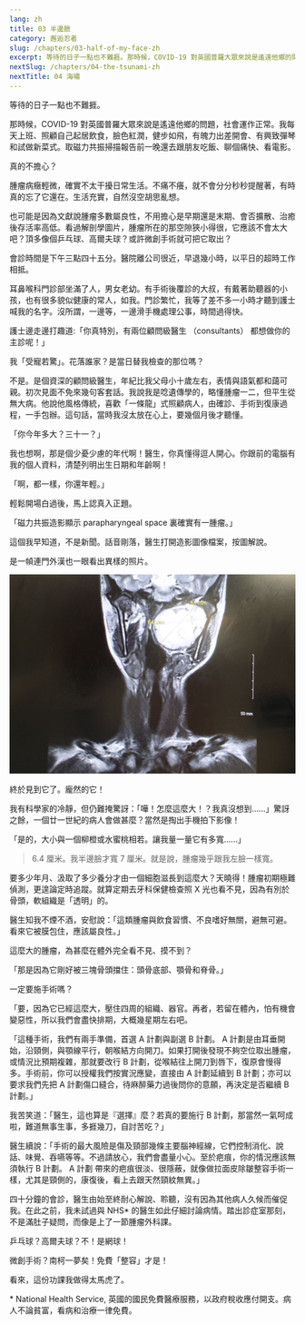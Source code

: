 ```yaml
---
lang: zh
title: 03 半邊臉	
category: 邂逅忍者
slug: /chapters/03-half-of-my-face-zh
excerpt: 等待的日子一點也不難捱。那時候，COVID-19 對英國普羅大眾來說是遙遠他鄉的問題，社會運作正常。
nextSlug: /chapters/04-the-tsunami-zh
nextTitle: 04 海嘯
---
```


<p class="cn">等待的日子一點也不難捱。

<p class="cn">那時候，COVID-19 對英國普羅大眾來說是遙遠他鄉的問題，社會運作正常。我每天上班、照顧自己起居飲食，臉色紅潤，健步如飛，有魄力出差開會、有興致彈琴和試做新菜式。取磁力共振掃描報告前一晚還去跟朋友吃飯、聊個痛快、看電影。

<p class="cn">真的不擔心？

<p class="cn">腫瘤病癥輕微，確實不太干擾日常生活。不痛不癢，就不會分分秒秒提醒著，有時真的忘了它還在。生活充實，自然沒空胡思亂想。

<p class="cn">也可能是因為文獻說腫瘤多數屬良性，不用擔心是早期還是末期、會否擴散、治癒後存活率高低。看過解剖學圖片，腫瘤所在的那空隙狹小得很，它應該不會太大吧？頂多像個乒乓球、高爾夫球？或許微創手術就可把它取出？

<p class="cn">會診時間是下午三點四十五分。醫院離公司很近，早退幾小時，以平日的超時工作相抵。

<p class="cn">耳鼻喉科門診部坐滿了人，男女老幼。有手術後覆診的大叔，有戴著助聽器的小孩，也有很多貌似健康的常人，如我。門診繁忙，我等了差不多一小時才聽到護士喊我的名字。沒所謂，一邊等，一邊滑手機處理公事，時間過得快。

<p class="cn">護士邊走邊打趣道:「你真特別，有兩位顧問級醫生 （consultants） 都想做你的主診呢！」

<p class="cn">我「受寵若驚」。花落誰家？是當日替我檢查的那位嗎？

<p class="cn">不是。是個資深的顧問級醫生，年紀比我父母小十歲左右，表情與語氣都和藹可親。初次見面不免來幾句客套話。我說我是唸遺傳學的，略懂腫瘤一二，但平生從無大病。他說他風格傳統，喜歡「一條龍」式照顧病人，由確診、手術到復康過程，一手包辦。這句話，當時我沒太放在心上，要幾個月後才聽懂。

<p class="cn">「你今年多大？三十一？」

<p class="cn">我也想啊，那是個少憂少慮的年代啊！醫生，你真懂得逗人開心。你跟前的電腦有我的個人資料，清楚列明出生日期和年齡啊！

<p class="cn">「啊，都一樣，你還年輕。」

<p class="cn">輕鬆開場白過後，馬上認真入正題。

<p class="cn">「磁力共振造影顯示 parapharyngeal space 裏確實有一腫瘤。」

<p class="cn">這個我早知道，不是新聞。話音剛落，醫生打開造影圖像檔案，按圖解說。

<p class="cn">是一幀連門外漢也一眼看出異樣的照片。

![MRI scan](./images/3.jpg)

<p class="cn">終於見到它了。龐然的它！

<p class="cn">我有科學家的冷靜，但仍難掩驚訝：「嘩！怎麼這麼大！？我真沒想到......」驚訝之餘，一個廿一世紀的病人會做甚麼？當然是掏出手機拍下影像！

<p class="cn">「是的，大小與一個柳橙或水蜜桃相若。讓我量一量它有多寬......」

<blockquote class="cn">6.4 厘米。我半邊臉才寬 7 厘米。就是說，腫瘤幾乎跟我左臉一樣寬。</blockquote>

<p class="cn">要多少年月、汲取了多少養分才由一個細胞滋長到這麼大？天曉得！腫瘤初期極難偵測，更遑論定時追蹤。就算定期去牙科保健檢查照 X 光也看不見，因為有別於骨頭，軟組織是「透明」的。

<p class="cn">醫生知我不煙不酒，安慰說：「這類腫瘤與飲食習慣、不良嗜好無關，避無可避。看來它被膜包住，應該屬良性。」

<p class="cn">這麼大的腫瘤，為甚麼在體外完全看不見、摸不到？

<p class="cn">「那是因為它剛好被三塊骨頭擋住：頭骨底部、顎骨和脊骨。」

<p class="cn">一定要施手術嗎？

<p class="cn">「要，因為它已經這麼大，壓住四周的組織、器官。再者，若留在體內，怕有機會變惡性，所以我們會盡快排期，大概幾星期左右吧。

<p class="cn">「這種手術，我們有兩手準備，首選 A 計劃與副選 B 計劃。 A 計劃是由耳垂開始，沿頸側，與顎線平行，朝喉結方向開刀。如果打開後發現不夠空位取出腫瘤，或情況比預期複雜，那就要改行 B 計劃，從喉結往上開刀到唇下，復原會慢得多。手術前，你可以授權我們按實況應變，直接由 A 計劃延續到 B 計劃；亦可以要求我們先把 A 計劃傷口縫合，待麻醉藥力過後問你的意願，再決定是否繼續 B 計劃。」

<p class="cn">我苦笑道：「醫生，這也算是『選擇』麼？若真的要施行 B 計劃，那當然一氣呵成啦，難道無事生事，多捱幾刀，自討苦吃？」

<p class="cn">醫生續說：「手術的最大風險是傷及頸部幾條主要腦神經線，它們控制消化、說話、味覺、吞嚥等等。不過請放心，我們會盡量小心。至於疤痕，你的情況應該無須執行 B 計劃。 A 計劃 帶來的疤痕很淡、很隱蔽，就像做拉面皮除皺整容手術一樣，尤其是頸側的，康復後，看上去跟天然頸紋無異。」

<p class="cn">四十分鐘的會診，醫生由始至終耐心解說、聆聽，沒有因為其他病人久候而催促我。在此之前，我未試過與 NHS* 的醫生如此仔細討論病情。踏出診症室那刻，不是滿肚子疑問，而像是上了一節腫瘤外科課。

<p class="cn">乒乓球？高爾夫球？不！是網球！

<p class="cn">微創手術？南柯一夢矣！免費「整容」才是！

<p class="cn">看來，這份功課我做得太馬虎了。

<p class="cn secondary">* National Health Service, 英國的國民免費醫療服務，以政府稅收應付開支。病人不論貧富，看病和治療一律免費。
